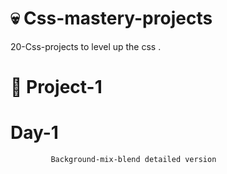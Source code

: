 #  💀  Css-mastery-projects
20-Css-projects to level up the css .
#       🔅  Project-1  
   # Day-1
             Background-mix-blend detailed version

